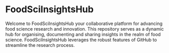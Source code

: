 # FoodSciInsightsHub
Welcome to FoodSciInsightsHub your collaborative platform for advancing food science research and innovation. This repository serves as a dynamic hub for organising, documenting and sharing insights in the realm of food science. FoodSciInsightsHub leverages the robust features of GitHub to streamline the research process.
